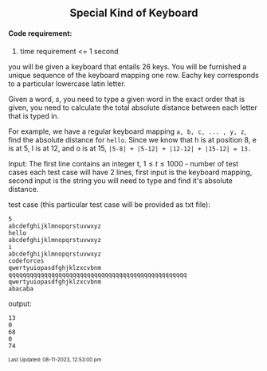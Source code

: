 <h2 align="center">Special Kind of Keyboard</h2>

#### Code requirement:
1. time requirement <= 1 second

you will be given a keyboard that entails 26 keys. You will be furnished a unique sequence of the keyboard mapping one row. Eachy key corresponds to a particular lowercase latin letter.

Given a word, $s$, you need to type a given word in the exact order that is given, you need to calculate the total absolute distance between each letter that is typed in. 

For example, we have a regular keyboard mapping ```a, b, c, ... , y, z```, find the absolute distance for ```hello```. 
Since we know that h is at position 8, e is at 5, l is at 12, and o is at 15, ```|5-8| + |5-12| + |12-12| + |15-12| = 13.```

Input: 
The first line contains an integer t, $1 \leq t \leq 1000$ - number of test cases
each test case will have 2 lines, first input is the keyboard mapping, second input is the string you will need to type and find it's absolute distance. 

test case (this particular test case will be provided as txt file):
```
5
abcdefghijklmnopqrstuvwxyz
hello
abcdefghijklmnopqrstuvwxyz
i
abcdefghijklmnopqrstuvwxyz
codeforces
qwertyuiopasdfghjklzxcvbnm
qqqqqqqqqqqqqqqqqqqqqqqqqqqqqqqqqqqqqqqqqqqqqqqqqq
qwertyuiopasdfghjklzxcvbnm
abacaba
```

output:
```
13
0
68
0
74
```

<font size = 1>Last Updated: 08-11-2023, 12:53:00 pm</font>